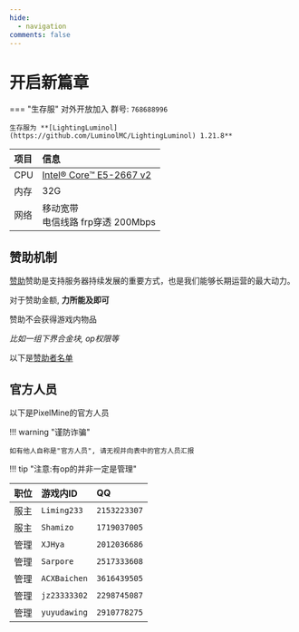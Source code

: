 ```yaml
---
hide:
  - navigation
comments: false
---
```


# 开启新篇章

=== "生存服"
    对外开放加入 群号: ``768688996``

    生存服为 **[LightingLuminol](https://github.com/LuminolMC/LightingLuminol) 1.21.8**

| 项目 | 信息                                                                                         |
| :--- | :------------------------------------------------------------------------------------------- |
| CPU  | [Intel® Core™ E5-2667 v2](https://www.intel.cn/content/www/cn/zh/products/sku/75273/intel-xeon-processor-e52667-v2-25m-cache-3-30-ghz/specifications.html "最大睿频频率 3.30GHz 16核") |
| 内存 | 32G |
| 网络 | 移动宽带<br />电信线路 frp穿透 200Mbps                                                          |                                                        |

## 赞助机制

[赞助](sponsors.md)赞助是支持服务器持续发展的重要方式，也是我们能够长期运营的最大动力。

对于赞助金额, **力所能及即可**

赞助不会获得游戏内物品

*比如一组下界合金块, op权限等*

以下是[赞助者名单](sponsors.md)

## 官方人员

以下是PixelMine的官方人员

!!! warning "谨防诈骗"

    如有他人自称是"官方人员", 请无视并向表中的官方人员汇报
!!! tip "注意:有op的并非一定是管理"    

| 职位               | 游戏内ID       | QQ          |
| :----------------- | :------------- | :---------- |
| 服主       | `Liming233`    | `2153223307`|
| 服主       | `Shamizo`      | `1719037005`|
| 管理               | `XJHya`        | `2012036686`|
| 管理               | `Sarpore`   | `2517333608`|
| 管理               | `ACXBaichen`   | `3616439505`|
| 管理               | `jz23333302`   | `2298745087`|
| 管理               | `yuyudawing`   | `2910778275`|
